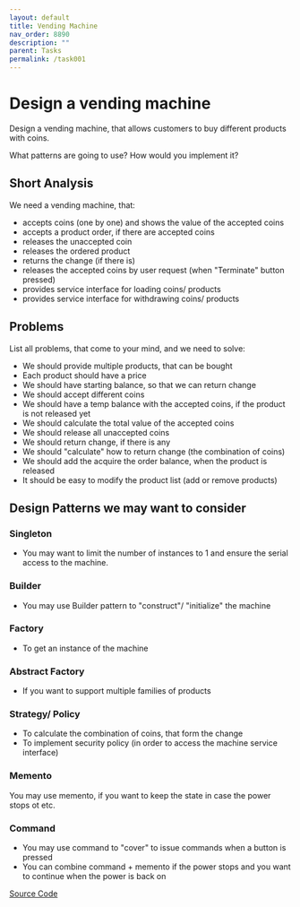```yaml
---
layout: default
title: Vending Machine
nav_order: 8890
description: ""
parent: Tasks
permalink: /task001
---
```


# Design a vending machine

Design  a vending machine, that allows customers to buy different products with coins.

What patterns are going to use? How would you implement it?

## Short Analysis
We need a vending machine, that:
* accepts coins (one by one) and shows the value of the accepted coins
* accepts a product order, if there are accepted coins
* releases the unaccepted coin
* releases the ordered product
* returns the change (if there is)
* releases the accepted coins by user request (when "Terminate" button pressed)
* provides service interface for loading coins/ products
* provides service interface for withdrawing coins/ products

## Problems
List all problems, that come to your mind, and we need to solve:
* We should provide multiple products, that can be bought
* Each product should have a price
* We should have starting balance, so that we can return change
* We should accept different coins 
* We should have a temp balance with the accepted coins, if the product is not released yet
* We should calculate the total value of the accepted coins
* We should release all unaccepted coins
* We should return change, if there is any
* We should "calculate" how to return change (the combination of coins)
* We should add the acquire the order balance, when the product is released
* It should be easy to modify the product list (add or remove products)

## Design Patterns we may want to consider
### Singleton
* You may want to limit the number of instances to 1 and ensure the serial access to the machine.

### Builder
* You may use Builder pattern to "construct"/ "initialize" the machine

### Factory
* To get an instance of the machine

### Abstract Factory
* If you want to support multiple families of products

### Strategy/ Policy 
* To calculate the combination of coins, that form the change
* To implement security policy (in order to access the machine service interface)

### Memento
You may use memento, if you want to keep the state in case the power stops ot etc.

### Command
* You may use command to "cover" to issue commands when a button is pressed
* You can combine command + memento if the power stops and you want to continue when the power is back on

[Source Code](https://github.com/Iretha/design-patterns/tree/master/src/com/smdev/task/task0001)


